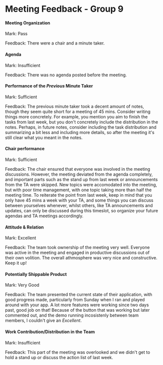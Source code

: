 # Meeting Feedback - Group 9

#### Meeting Organization

Mark: Pass

Feedback: There were a chair and a minute taker.


#### Agenda 

Mark: Insufficient

Feedback: There was no agenda posted before the meeting.


#### Performance of the *Previous* Minute Taker

Mark: Sufficient

Feedback: The previous minute taker took a decent amount of notes, though they seem quite short for a meeting of 45 mins. Consider writing things more concretely. For example, you mention you aim to finish the tasks from last week, but you don't concretely include the distribution in the notes. Perhaps, in future notes, consider including the task distribution and summarizing a bit less and including more details, so after the meeting it's still clear what you meant in the notes.


#### Chair performance

Mark: Sufficient

Feedback: The chair ensured that everyone was involved in the meeting discussions. However, the meeting deviated from the agenda completely, and important parts such as the stand up from last week or announcements from the TA were skipped. New topics were accomodated into the meeting, but with poor time management, with one topic taking more than half the meeting time. To reiterate the point from last week, keep in mind that you only have 45 mins a week with your TA, and some things you can discuss between yourselves whenever, whilst others, like TA announcements and updates, can only be discussed during this timeslot, so organize your future agendas and TA meetings accordingly. 


#### Attitude & Relation

Mark: Excellent

Feedback: The team took ownership of the meeting very well. Everyone was active in the meeting and engaged in productive discussions out of their own volition. The overall athmosphere was very nice and constructive. Keep it up!


#### Potentially Shippable Product

Mark: Very Good

Feedback: The team presented the current state of their application, with good progress made, particularly from Sunday when I ran and played around with your app. A lot more features were working since two days past, good job on that! Because of the button that was working but later commented out, and the demo running incosistenly between team members, I couldn't give an *Excellent*.


#### Work Contribution/Distribution in the Team

Mark: Insufficient

Feedback: This part of the meeting was overlooked and we didn't get to hold a stand up or discuss the action list of last week. 


